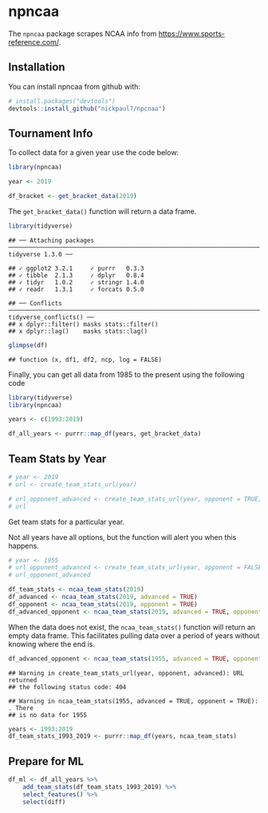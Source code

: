 
<!-- README.md is generated from README.Rmd. Please edit that file -->
npncaa
======

The `npncaa` package scrapes NCAA info from <https://www.sports-reference.com/>.

Installation
------------

You can install npncaa from github with:

``` r
# install.packages("devtools")
devtools::install_github("nickpaul7/npcnaa")
```

Tournament Info
---------------

To collect data for a given year use the code below:

``` r
library(npncaa)

year <- 2019

df_bracket <- get_bracket_data(2019)
```

The `get_bracket_data()` function will return a data frame.

``` r
library(tidyverse)
```

    ## ── Attaching packages ────────────────────────────────────────────────────────────────────────────────────── tidyverse 1.3.0 ──

    ## ✓ ggplot2 3.2.1     ✓ purrr   0.3.3
    ## ✓ tibble  2.1.3     ✓ dplyr   0.8.4
    ## ✓ tidyr   1.0.2     ✓ stringr 1.4.0
    ## ✓ readr   1.3.1     ✓ forcats 0.5.0

    ## ── Conflicts ───────────────────────────────────────────────────────────────────────────────────────── tidyverse_conflicts() ──
    ## x dplyr::filter() masks stats::filter()
    ## x dplyr::lag()    masks stats::lag()

``` r
glimpse(df)
```

    ## function (x, df1, df2, ncp, log = FALSE)

Finally, you can get all data from 1985 to the present using the following code

``` r
library(tidyverse)
library(npncaa)

years <- c(1993:2019)

df_all_years <- purrr::map_df(years, get_bracket_data)
```

Team Stats by Year
------------------

``` r
# year <- 2019
# url <- create_team_stats_url(year)
```

``` r
# url_opponent_advanced <- create_team_stats_url(year, opponent = TRUE, advanced = TRUE)
# url
```

Get team stats for a particular year.

Not all years have all options, but the function will alert you when this happens.

``` r
# year <- 1955
# url_opponent_advanced <- create_team_stats_url(year, opponent = FALSE, advanced = FALSE)
# url_opponent_advanced
```

``` r
df_team_stats <- ncaa_team_stats(2019)
df_advanced <- ncaa_team_stats(2019, advanced = TRUE)
df_opponent <- ncaa_team_stats(2019, opponent = TRUE)
df_advanced_opponent <- ncaa_team_stats(2019, advanced = TRUE, opponent = TRUE)
```

When the data does not exist, the `ncaa_team_stats()` function will return an empty data frame. This facilitates pulling data over a period of years without knowing where the end is.

``` r
df_advanced_opponent <- ncaa_team_stats(1955, advanced = TRUE, opponent = TRUE)
```

    ## Warning in create_team_stats_url(year, opponent, advanced): URL returned
    ## the following status code: 404

    ## Warning in ncaa_team_stats(1955, advanced = TRUE, opponent = TRUE): . There
    ## is no data for 1955

``` r
years <- 1993:2019
df_team_stats_1993_2019 <- purrr::map_df(years, ncaa_team_stats)
```

Prepare for ML
--------------

``` r
df_ml <- df_all_years %>% 
    add_team_stats(df_team_stats_1993_2019) %>% 
    select_features() %>% 
    select(diff)
```
